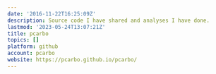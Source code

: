 ```yaml
---
date: '2016-11-22T16:25:09Z'
description: Source code I have shared and analyses I have done.
lastmod: '2023-05-24T13:07:21Z'
title: pcarbo
topics: []
platform: github
account: pcarbo
website: https://pcarbo.github.io/pcarbo/
---
```


